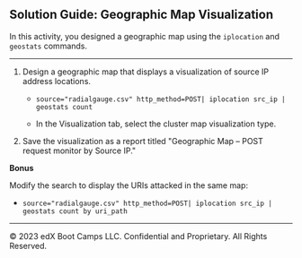 ## Solution Guide: Geographic Map Visualization 

In this activity, you designed a geographic map using the `iplocation` and `geostats` commands.

---

1. Design a geographic map that displays a visualization of source IP address locations. 
   - `source="radialgauge.csv" http_method=POST| iplocation src_ip | geostats count`

   - In the Visualization tab, select the cluster map visualization type.  

2. Save the visualization as a report titled "Geographic Map &ndash; POST request monitor by Source IP."

**Bonus** 

Modify the search to display the URIs attacked in the same map: 

  - `source="radialgauge.csv" http_method=POST| iplocation src_ip | geostats count by uri_path`  
 
---
&copy; 2023 edX Boot Camps LLC. Confidential and Proprietary. All Rights Reserved.  
